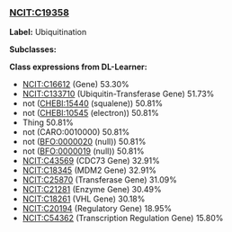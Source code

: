 
### [NCIT:C19358](http://purl.obolibrary.org/obo/NCIT_C19358)
**Label:** Ubiquitination

**Subclasses:** 

**Class expressions from DL-Learner:**

- [NCIT:C16612](http://purl.obolibrary.org/obo/NCIT_C16612) (Gene) 53.30%
- [NCIT:C133710](http://purl.obolibrary.org/obo/NCIT_C133710) (Ubiquitin-Transferase Gene) 51.73%
- not ([CHEBI:15440](http://purl.obolibrary.org/obo/CHEBI_15440) (squalene)) 50.81%
- not ([CHEBI:10545](http://purl.obolibrary.org/obo/CHEBI_10545) (electron)) 50.81%
- Thing 50.81%
- not (CARO:0010000) 50.81%
- not ([BFO:0000020](http://purl.obolibrary.org/obo/BFO_0000020) (null)) 50.81%
- not ([BFO:0000019](http://purl.obolibrary.org/obo/BFO_0000019) (null)) 50.81%
- [NCIT:C43569](http://purl.obolibrary.org/obo/NCIT_C43569) (CDC73 Gene) 32.91%
- [NCIT:C18345](http://purl.obolibrary.org/obo/NCIT_C18345) (MDM2 Gene) 32.91%
- [NCIT:C25870](http://purl.obolibrary.org/obo/NCIT_C25870) (Transferase Gene) 31.09%
- [NCIT:C21281](http://purl.obolibrary.org/obo/NCIT_C21281) (Enzyme Gene) 30.49%
- [NCIT:C18261](http://purl.obolibrary.org/obo/NCIT_C18261) (VHL Gene) 30.18%
- [NCIT:C20194](http://purl.obolibrary.org/obo/NCIT_C20194) (Regulatory Gene) 18.95%
- [NCIT:C54362](http://purl.obolibrary.org/obo/NCIT_C54362) (Transcription Regulation Gene) 15.80%


